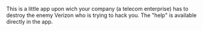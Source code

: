 This is a little app upon wich your company (a telecom enterprise) has to destroy the enemy Verizon who is trying to hack you. The "help" is available directly in the app.
